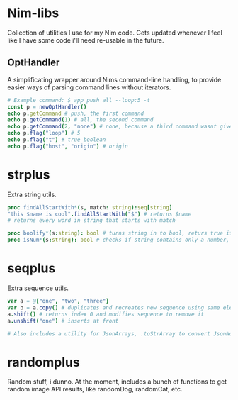 # Nim-libs
Collection of utilities I use for my Nim code. Gets updated whenever I feel like I have some code i'll need re-usable in the future.

## OptHandler
A simplificating wrapper around Nims command-line handling, to provide easier ways of parsing command lines without iterators.

```nim
# Example command: $ app push all --loop:5 -t
const p = newOptHandler()
echo p.getCommand # push, the first command
echo p.getCommand(1) # all, the second command
echo p.getCommand(2, "none") # none, because a third command wasnt given
echo p.flag("loop") # 5
echo p.flag("t") # true boolean
echo p.flag("host", "origin") # origin
```

# strplus
Extra string utils.
```nim
proc findAllStartWith*(s, match: string):seq[string]
"this $name is cool".findAllStartWith("$") # returns $name
# returns every word in string that starts with match

proc boolify*(s:string): bool # turns string in to bool, returs true if string is "truthy", e.i. some kind of "yes", "y", "true", "1", else returns false
proc isNum*(s:string): bool # checks if string contains only a number, in the backend, it uses parseInt to check, returns false if parseInt raises an error
```

# seqplus
Extra sequence utils.

```nim
var a = @["one", "two", "three"]
var b = a.copy() # duplicates and recreates new sequence using same elements
a.shift() # returns index 0 and modifies sequence to remove it
a.unshift("one") # inserts at front

# Also includes a utility for JsonArrays, .toStrArray to convert JsonNode arrays in to arrays of strings
```

# randomplus
Random stuff, i dunno.
At the moment, includes a bunch of functions to get random image API results, like randomDog, randomCat, etc.
